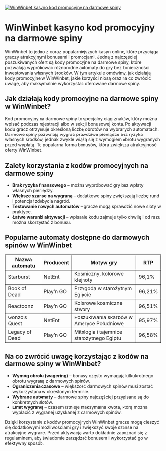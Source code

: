 [![WinWinbet kasyno kod promocyjny na darmowe spiny](https://123-caf.pages.dev/gitsignup.png)](https://vrmoo.ru/Bt82HjjY)

<h1>WinWinbet kasyno kod promocyjny na darmowe spiny</h1> <p>WinWinbet to jedno z coraz popularniejszych kasyn online, które przyciąga graczy atrakcyjnymi bonusami i promocjami. Jedną z najczęściej poszukiwanych ofert są kody promocyjne na darmowe spiny, które pozwalają wypróbować różnorodne automaty do gry bez konieczności inwestowania własnych środków. W tym artykule omówimy, jak działają kody promocyjne w WinWinbet, jakie korzyści niosą oraz na co zwrócić uwagę, aby maksymalnie wykorzystać oferowane darmowe spiny.</p>  <h2>Jak działają kody promocyjne na darmowe spiny w WinWinbet?</h2> <p>Kod promocyjny na darmowe spiny to specjalny ciąg znaków, który można wpisać podczas rejestracji albo w sekcji bonusowej konta. Po aktywacji kodu gracz otrzymuje określoną liczbę obrotów na wybranych automatach. Darmowe spiny pozwalają wygrać prawdziwe pieniądze bez ryzyka własnych środków, jednak zwykle wiążą się z wymogiem obrotu wygranych przed wypłatą. To popularna forma bonusów, która zwiększa atrakcyjność oferty WinWinbet.</p>  <h2>Zalety korzystania z kodów promocyjnych na darmowe spiny</h2> <ul>   <li><strong>Brak ryzyka finansowego</strong> – można wypróbować gry bez wpłaty własnych pieniędzy.</li>   <li><strong>Większe szanse na wygraną</strong> – dodatkowe spiny zwiększają liczbę rund i potencjał zdobycia nagród.</li>   <li><strong>Testowanie nowych automatów</strong> – gracze mogą sprawdzić nowe sloty w praktyce.</li>   <li><strong>Łatwe warunki aktywacji</strong> – wpisanie kodu zajmuje tylko chwilę i od razu można skorzystać z bonusu.</li> </ul>  <h2>Popularne automaty dostępne do darmowych spinów w WinWinbet</h2> <table border="1" cellpadding="8" cellspacing="0" style="border-collapse: collapse; width: 100%; max-width: 600px;">   <thead>     <tr>       <th>Nazwa automatu</th>       <th>Producent</th>       <th>Motyw gry</th>       <th>RTP</th>     </tr>   </thead>   <tbody>     <tr>       <td>Starburst</td>       <td>NetEnt</td>       <td>Kosmiczny, kolorowe klejnoty</td>       <td>96,1%</td>     </tr>     <tr>       <td>Book of Dead</td>       <td>Play’n GO</td>       <td>Przygoda w starożytnym Egipcie</td>       <td>96,21%</td>     </tr>     <tr>       <td>Reactoonz</td>       <td>Play’n GO</td>       <td>Kolorowe kosmiczne stwory</td>       <td>96,51%</td>     </tr>     <tr>       <td>Gonzo’s Quest</td>       <td>NetEnt</td>       <td>Poszukiwania skarbów w Ameryce Południowej</td>       <td>95,97%</td>     </tr>     <tr>       <td>Legacy of Dead</td>       <td>Play’n GO</td>       <td>Mitologia i tajemnice starożytnego Egiptu</td>       <td>96,58%</td>     </tr>   </tbody> </table>  <h2>Na co zwrócić uwagę korzystając z kodów na darmowe spiny w WinWinbet?</h2> <ul>   <li><strong>Wymóg obrotu (wagering)</strong> – bonusy często wymagają kilkukrotnego obrotu wygraną z darmowych spinów.</li>   <li><strong>Ograniczenia czasowe</strong> – większość darmowych spinów musi zostać wykorzystana w określonym terminie.</li>   <li><strong>Wybrane automaty</strong> – darmowe spiny najczęściej przypisane są do konkretnych slotów.</li>   <li><strong>Limit wygranej</strong> – czasem istnieje maksymalna kwota, którą można wypłacić z wygranej uzyskanej z darmowych spinów.</li> </ul>  <p>Dzięki korzystaniu z kodów promocyjnych WinWinbet gracze mogą cieszyć się dodatkowymi możliwościami gry i zwiększyć swoje szanse na atrakcyjne wygrane. Przed aktywacją warto dokładnie zapoznać się z regulaminem, aby świadomie zarządzać bonusem i wykorzystać go w efektywny sposób.</p>